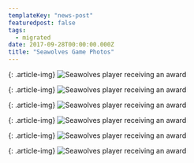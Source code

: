 ```yaml
---
templateKey: "news-post"
featuredpost: false
tags:
  - migrated
date: 2017-09-28T00:00:00.000Z
title: "Seawolves Game Photos"
---
```

{: .article-img}
![Seawolves player receiving an award](/img/posts/2017-10-24/seawolves1.jpg)

{: .article-img}
![Seawolves player receiving an award](/img/posts/2017-10-24/seawolves2.jpg)

{: .article-img}
![Seawolves player receiving an award](/img/posts/2017-10-24/seawolves3.jpg)

{: .article-img}
![Seawolves player receiving an award](/img/posts/2017-10-24/seawolves4.jpg)

{: .article-img}
![Seawolves player receiving an award](/img/posts/2017-10-24/seawolves5.jpg)

{: .article-img}
![Seawolves player receiving an award](/img/posts/2017-10-24/seawolves6.jpg)
